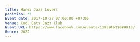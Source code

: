 ```yaml
---
title: Hanoi Jazz Lovers
position: 27
Event date: 2017-10-27 07:00:00 +07:00
Venue: Cool Cats Jazz Club
Event URL: https://www.facebook.com/events/119398622089913/
Genre: JAZZ
---
```


